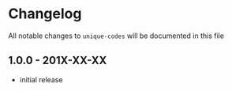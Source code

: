 # Changelog

All notable changes to `unique-codes` will be documented in this file

## 1.0.0 - 201X-XX-XX

- initial release
